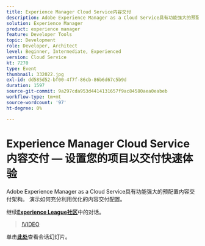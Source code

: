 ```yaml
---
title: Experience Manager Cloud Service内容交付
description: Adobe Experience Manager as a Cloud Service具有功能强大的预配置内容交付架构。 演示如何充分利用优化的内容交付配置。 此会话作为Adobe Developers Live内容活动的一部分提供。
solution: Experience Manager
product: experience manager
feature: Developer Tools
topic: Development
role: Developer, Architect
level: Beginner, Intermediate, Experienced
version: Cloud Service
kt: 7270
type: Event
thumbnail: 332022.jpg
exl-id: dd585d52-bf00-4f7f-86cb-86b6d67c5b9d
duration: 1597
source-git-commit: 9a297cda953d4414131657f9ac84580aea0eabeb
workflow-type: tm+mt
source-wordcount: '97'
ht-degree: 0%

---
```


# Experience Manager Cloud Service内容交付 — 设置您的项目以交付快速体验

Adobe Experience Manager as a Cloud Service具有功能强大的预配置内容交付架构。 演示如何充分利用优化的内容交付配置。

继续&#x200B;**[Experience League社区](https://adobe.ly/36Yd3v6)**&#x200B;中的对话。

>[!VIDEO](https://video.tv.adobe.com/v/332022/?quality=12&learn=on&hidetitle=true)

单击&#x200B;**[此处](/help/adobe-developers-live/assets/content-delivery-on-aemcs.pdf)**&#x200B;查看会话幻灯片。
